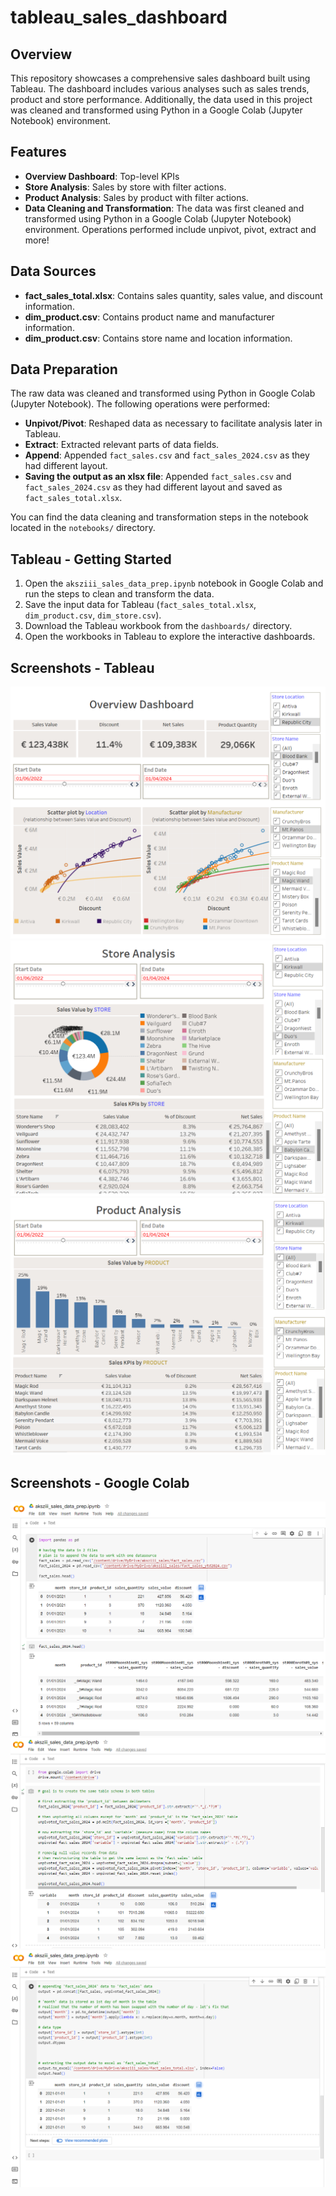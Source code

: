 # tableau_sales_dashboard

## Overview
This repository showcases a comprehensive sales dashboard built using Tableau. The dashboard includes various analyses such as sales trends, product and store performance. Additionally, the data used in this project was cleaned and transformed using Python in a Google Colab (Jupyter Notebook) environment.

## Features
- **Overview Dashboard**: Top-level KPIs
- **Store Analysis**: Sales by store with filter actions.
- **Product Analysis**: Sales by product with filter actions.
- **Data Cleaning and Transformation**: The data was first cleaned and transformed using Python in a Google Colab (Jupyter Notebook) environment. Operations performed include unpivot, pivot, extract and more!

## Data Sources
- **fact_sales_total.xlsx**: Contains sales quantity, sales value, and discount information.
- **dim_product.csv**: Contains product name and manufacturer information.
- **dim_product.csv**: Contains store name and location information.

## Data Preparation
The raw data was cleaned and transformed using Python in Google Colab (Jupyter Notebook). The following operations were performed:
- **Unpivot/Pivot**: Reshaped data as necessary to facilitate analysis later in Tableau.
- **Extract**: Extracted relevant parts of data fields.
- **Append**: Appended `fact_sales.csv` and `fact_sales_2024.csv` as they had different layout.
- **Saving the output as an xlsx file**: Appended `fact_sales.csv` and `fact_sales_2024.csv` as they had different layout and saved as `fact_sales_total.xlsx`.

You can find the data cleaning and transformation steps in the notebook located in the `notebooks/` directory.

## Tableau - Getting Started
1. Open the `aksziii_sales_data_prep.ipynb` notebook in Google Colab and run the steps to clean and transform the data.
2. Save the input data for Tableau (`fact_sales_total.xlsx`, `dim_product.csv`, `dim_store.csv`).
3. Download the Tableau workbook from the `dashboards/` directory.
4. Open the workbooks in Tableau to explore the interactive dashboards.

## Screenshots - Tableau
![Overview Dashboard](dashboards/tableau_overview_dashboard.png)
![Store Analysis](dashboards/tableau_store_analysis.png)
![Product Analysis](dashboards/tableau_product_analysis.png)

## Screenshots - Google Colab
![Initial problem](notebooks/python_fact_sales_data_files_different_layout.png)
![Data cleaning and prep](notebooks/python_data_cleaning.png)
![Appended data to excel](notebooks/python_output.png)
